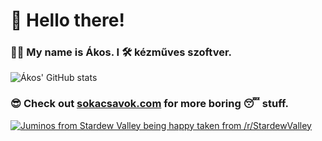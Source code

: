 # 👋 Hello there! 
### 👨‍💻 My name is Ákos. I 🛠 kézműves szoftver.

![Ákos' GitHub stats](https://github-readme-stats.vercel.app/api?username=akoskovacs&theme=jolly&show_icons=true&count_private=true&include_all_commits=true)

### 😎 Check out [sokacsavok.com](https://sokacsavok.com) for more boring 😴 stuff.

[![Juminos from Stardew Valley being happy taken from /r/StardewValley](https://i.imgur.com/W75nPrZ.gif)](#)
